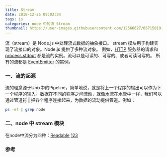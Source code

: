 ```yaml
---
title: Stream
date: 2018-12-25 09:03:34
tags: js
categories: node 中的流 Stream
thumbnail: https://user-images.githubusercontent.com/12566627/66715019-cc7a1e80-edf0-11e9-8903-79b27e2165ac.jpg
---
```

流（stream）是 Node.js 中处理流式数据的抽象接口。 stream 模块用于构建实现了流接口的对象。Node.js 提供了多种流对象。 例如，[HTTP](http://nodejs.cn/api/http.html#http_class_http_incomingmessage) 服务器的请求和 [process.stdout](http://nodejs.cn/api/process.html#process_process_stdout) 都是流的实例。流可以是可读的、可写的、或者可读可写的。 所有的流都是 [EventEmitter](http://nodejs.cn/api/events.html#events_class_eventemitter) 的实例。

### 一、流的起源
流的理念源于Unix中的Pipeline，简单地说，就是将上一个程序的输出可以作为下一个程序的输入。数据在不同的程序之间流动，就像水流在水管中一样，我们可以通过管道符 __|__ 把各个程序连接起来，为数据的流动提供管道。例如：
```bash
ps -ef | grep node
```

### 二、node 中 stream 模块

在node中流分为四种：[Readable]()
[123](https://juejin.im/post/5c77b46df265da2dea053df5?utm_source=gold_browser_extension)


### 参考